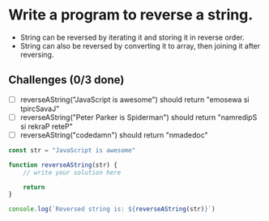 # Write a program to reverse a string.
- String can be reversed by iterating it and storing it in reverse order.
- String can also be reversed by converting it to array, then joining it after reversing.

## Challenges (0/3 done)
- [ ] reverseAString("JavaScript is awesome") should return "emosewa si tpircSavaJ"
- [ ] reverseAString("Peter Parker is Spiderman") should return "namredipS si rekraP reteP"
- [ ] reverseAString("codedamn") should return "nmadedoc"

```js
const str = "JavaScript is awesome"

function reverseAString(str) {
    // write your solution here

    return
}

console.log(`Reversed string is: ${reverseAString(str)}`)
```
